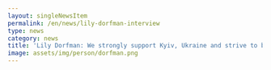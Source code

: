 ```yaml
---
layout: singleNewsItem
permalink: /en/news/lily-dorfman-interview
type: news
category: news
title: 'Lily Dorfman: We strongly support Kyiv, Ukraine and strive to build a line of our mutual cooperation'
image: assets/img/person/dorfman.png
---
```

